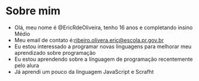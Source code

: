 # Sobre mim
- Olá, meu nome é @EricRdeOliveira, tenho 16 anos e completando insino Médio
- Meu email de contato é:ribeiro.olivera.eric@escola.pr.gov.br
- Eu estou interessado a programar novas linguagens para melhorar meu aprendizado sobre programação
- Eu estou aprendendo sobre a línguagem de programação recentemente pelo alura
- Já aprendi um pouco da línguagem JavaScript e Scrafht
